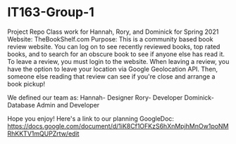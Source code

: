 # IT163-Group-1
Project Repo
Class work for Hannah, Rory, and Dominick for Spring 2021
Website: TheBookShelf.com
Purpose: This is a community based book review website. You can log on to see recently reviewed books, top rated books, and to search for an obscure book to see if anyone else has read it. To leave a review, you must login to the website. When leaving a review, you have the option to leave your location via Google Geolocation API. Then, someone else reading that review can see if you're close and arrange a book pickup!

We defined our team as:
Hannah- Designer
Rory- Developer
Dominick- Database Admin and Developer

Hope you enjoy!
Here's a link to our planning GoogleDoc: 
https://docs.google.com/document/d/1iK8Cf1OFKzS6hXnMpjhMnOw1poNMRhKKTV1mQUPZrtw/edit
